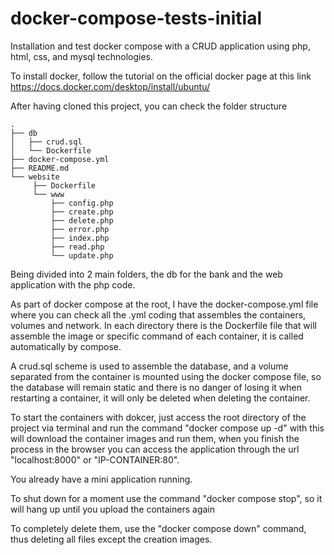 # docker-compose-tests-initial
Installation and test docker compose with a CRUD application using php, html, css, and mysql technologies.

To install docker, follow the tutorial on the official docker page at this link https://docs.docker.com/desktop/install/ubuntu/

After having cloned this project, you can check the folder structure

```
.
├── db
│   ├── crud.sql
│   └── Dockerfile
├── docker-compose.yml
├── README.md
└── website
     ├── Dockerfile
     └── www
         ├── config.php
         ├── create.php
         ├── delete.php
         ├── error.php
         ├── index.php
         ├── read.php
         └── update.php
```

Being divided into 2 main folders, the db for the bank and the web application with the php code.

As part of docker compose at the root, I have the docker-compose.yml file where you can check all the .yml coding that assembles the containers, volumes and network. In each directory there is the Dockerfile file that will assemble the image or specific command of each container, it is called automatically by compose.

A crud.sql scheme is used to assemble the database, and a volume separated from the container is mounted using the docker compose file, so the database will remain static and there is no danger of losing it when restarting a container, it will only be deleted when deleting the container.

To start the containers with dokcer, just access the root directory of the project via terminal and run the command "docker compose up -d" with this will download the container images and run them, when you finish the process in the browser you can access the application through the url "localhost:8000" or "IP-CONTAINER:80".

You already have a mini application running.

To shut down for a moment use the command "docker compose stop", so it will hang up until you upload the containers again

To completely delete them, use the "docker compose down" command, thus deleting all files except the creation images.